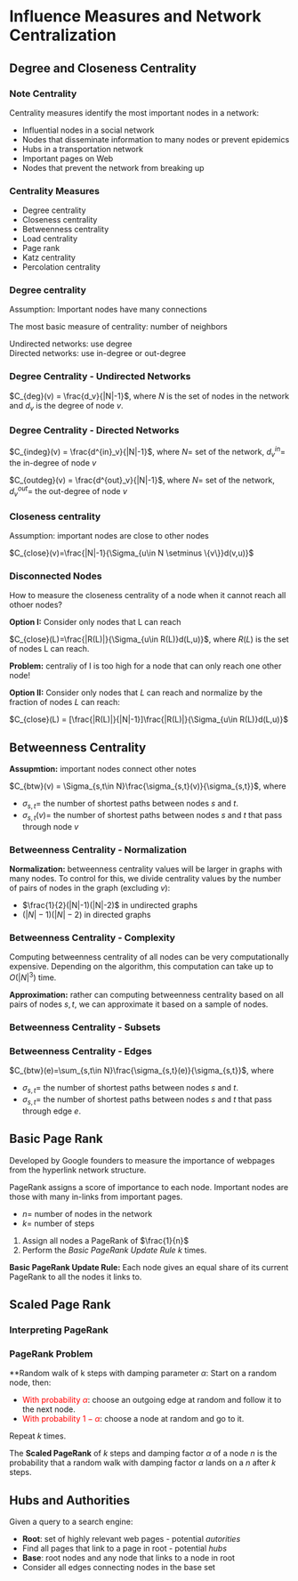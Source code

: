 # Influence Measures and Network Centralization
## Degree and Closeness Centrality
### Note Centrality
Centrality measures identify the most important nodes in a network:
- Influential nodes in a social network
- Nodes that disseminate information to many nodes or prevent epidemics
- Hubs in a transportation network
- Important pages on Web
- Nodes that prevent the network from breaking up
### Centrality Measures
- Degree centrality
- Closeness centrality
- Betweenness centrality
- Load centrality
- Page rank
- Katz centrality
- Percolation centrality
### Degree centrality
Assumption: Important nodes have many connections

The most basic measure of centrality: number of neighbors

Undirected networks: use degree <br>
Directed networks: use in-degree or out-degree

### Degree Centrality - Undirected Networks
$C_{deg}(v) = \frac{d_v}{|N|-1}$, where $N$ is the set of nodes in the network and $d_v$ is the degree of node $v$.

### Degree Centrality - Directed Networks
$C_{indeg}(v) = \frac{d^{in}_v}{|N|-1}$, where $N =$ set of the network, $d^{in}_v =$ the in-degree of node $v$

$C_{outdeg}(v) = \frac{d^{out}_v}{|N|-1}$, where $N =$ set of the network, $d^{out}_v =$ the out-degree of node $v$

### Closeness centrality
Assumption: important nodes are close to other nodes

$C_{close}(v)=\frac{|N|-1}{\Sigma_{u\in N \setminus \{v\}}d(v,u)}$

### Disconnected Nodes
How to measure the closeness centrality of a node when it cannot reach all othoer nodes?

**Option I:** Consider only nodes that L can reach

$C_{close}(L)=\frac{|R(L)|}{\Sigma_{u\in R(L)}d(L,u)}$, where $R(L)$ is the set of nodes L can reach.

**Problem:** centraliy of I is too high for a node that can only reach one other node!

**Option II:** Consider only nodes that $L$ can reach and normalize by the fraction of nodes $L$ can reach:

$C_{close}(L) = [\frac{|R(L)|}{|N|-1}]\frac{|R(L)|}{\Sigma_{u\in R(L)}d(L,u)}$

## Betweenness Centrality
**Assupmtion:** important nodes connect other notes

$C_{btw}(v) = \Sigma_{s,t\in N}\frac{\sigma_{s,t}(v)}{\sigma_{s,t}}$, where 
- $\sigma_{s,t} =$ the number of shortest paths between nodes $s$ and $t$.
- $\sigma_{s,t}(v) =$ the number of shortest paths between nodes $s$ and $t$ that pass through node $v$

### Betweenness Centrality - Normalization
**Normalization:** betweenness centrality values will be larger in graphs with many nodes. To control for this, we divide centrality values by the number of pairs of nodes in the graph (excluding $v$):
- $\frac{1}{2}(|N|-1)(|N|-2)$ in undirected graphs
- $(|N|-1)(|N|-2)$ in directed graphs

### Betweenness Centrality - Complexity
Computing betweenness centrality of all nodes can be very computationally expensive. Depending on the algorithm, this computation can take up to $O(|N|^3)$ time.

**Approximation:** rather can computing betweenness centrality based on all pairs of nodes $s,t$, we can approximate it based on a sample of nodes.

### Betweenness Centrality - Subsets

### Betweenness Centrality - Edges
$C_{btw}(e)=\sum_{s,t\in N}\frac{\sigma_{s,t}(e)}{\sigma_{s,t}}$, where
- $\sigma_{s,t}=$ the number of shortest paths between nodes $s$ and $t$.
- $\sigma_{s,t}=$ the number of shortest paths between nodes $s$ and $t$ that pass through edge $e$.

## Basic Page Rank
Developed by Google founders to measure the importance of webpages from the hyperlink network structure.

PageRank assigns a score of importance to each node. Important nodes are those with many in-links from important pages.

- $n=$ number of nodes in the network
- $k=$ number of steps

1. Assign all nodes a PageRank of $\frac{1}{n}$
2. Perform the *Basic PageRank Update Rule* $k$ times.

**Basic PageRank Update Rule:** Each node gives an equal share of its current PageRank to all the nodes it links to.

## Scaled Page Rank
### Interpreting PageRank

### PageRank Problem
**Random walk of k steps with damping parameter $\alpha$: Start on a random node, then:
- <font color='red'> With probability $\alpha$</font>: choose an outgoing edge at random and follow it to the next node.
- <font color='red'> With probability $1-\alpha$</font>: choose a node at random and go to it.

Repeat $k$ times.

The **Scaled PageRank** of $k$ steps and damping factor $\alpha$ of a node $n$ is the probability that a random walk with damping factor $\alpha$ lands on a $n$ after $k$ steps.

## Hubs and Authorities
Given a query to a search engine:
- **Root**: set of highly relevant web pages - potential *autorities*
- Find all pages that link to a page in root - potential *hubs*
- **Base**: root nodes and any node that links to a node in root
- Consider all edges connecting nodes in the base set